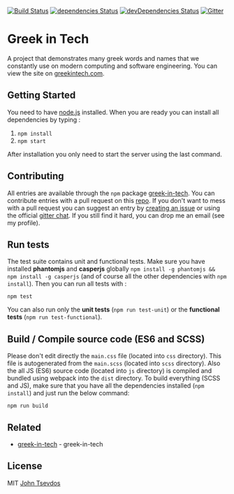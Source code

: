 [![Build Status](https://travis-ci.org/tsevdos/greek-in-tech-site.svg?branch=gh-pages)](https://travis-ci.org/tsevdos/greek-in-tech-site)
[![dependencies Status](https://david-dm.org/tsevdos/greek-in-tech-site/status.svg)](https://david-dm.org/tsevdos/greek-in-tech-site)
[![devDependencies Status](https://david-dm.org/tsevdos/greek-in-tech-site/dev-status.svg)](https://david-dm.org/tsevdos/greek-in-tech-site?type=dev)
[![Gitter](https://badges.gitter.im/tsevdos/greek-in-tech.svg)](https://gitter.im/tsevdos/greek-in-tech?utm_source=badge&utm_medium=badge&utm_campaign=pr-badge)

# Greek in Tech
A project that demonstrates many greek words and names that we constantly use on modern computing and software engineering. You can view the site on [greekintech.com](http://greekintech.com/).

## Getting Started
You need to have [node.js](https://nodejs.org/) installed. When you are ready you can install all dependencies by typing :

1. `npm install`
2. `npm start`

After installation you only need to start the server using the last command.

## Contributing
All entries are available through the `npm` package [greek-in-tech](https://github.com/tsevdos/greek-in-tech/blob/master/data/entries.json). You can contribute entries with a pull request on this [repo](https://github.com/tsevdos/greek-in-tech/). If you don't want to mess with a pull request you can suggest an entry by [creating an issue](https://github.com/tsevdos/greek-in-tech/issues) or using the official [gitter chat](https://gitter.im/tsevdos/greek-in-tech). If you still find it hard, you can drop me an email (see my profile).

## Run tests
The test suite contains unit and functional tests. Make sure you have installed **phantomjs** and **casperjs** globally `npm install -g phantomjs && npm install -g casperjs` (and of course all the other dependencies with `npm install`). Then you can run all tests with :

```
npm test
```

You can also run only the **unit tests** (`npm run test-unit`) or the **functional tests** (`npm run test-functional`).

## Build / Compile source code (ES6 and SCSS)
Please don't edit directly the `main.css` file (located into `css` directory). This file is autogenerated from the `main.scss` (located into `scss` directory). Also the all JS (ES6) source code (located into `js` directory) is compiled and bundled using webpack into the `dist` directory. To build everything (SCSS and JS), make sure that you have all the dependencies installed (`npm install`) and just run the below command:

```
npm run build
```

## Related
- [greek-in-tech](https://github.com/tsevdos/greek-in-tech) - greek-in-tech

## License
MIT [John Tsevdos](http://tsevdos.me)